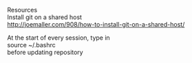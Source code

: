 Resources  
Install git on a shared host  
http://joemaller.com/908/how-to-install-git-on-a-shared-host/  

At the start of every session, type in  
source ~/.bashrc  
before updating repository

